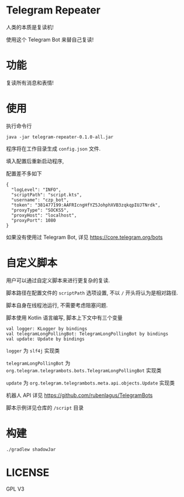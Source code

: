 # Telegram Repeater
人类的本质是复读机!

使用这个 Telegram Bot 来替自己复读!

# 功能
复读所有消息和表情!

# 使用
执行命令行

    java -jar telegram-repeater-0.1.0-all.jar

程序将在工作目录生成 `config.json` 文件.

填入配置后重新启动程序,

配置差不多如下

    {
      "logLevel": "INFO",
      "scriptPath": "script.kts",
      "username": "czp_bot",
      "token": "381477199:AAFRIcngHfYZ5JohphXVB3zqkqpIUJTNrdk",
      "proxyType": "SOCKS5",
      "proxyHost": "localhost",
      "proxyPort": 1080
    }

如果没有使用过 Telegram Bot, 详见 https://core.telegram.org/bots

# 自定义脚本
用户可以通过自定义脚本来进行更复杂的复读.

脚本路径在配置文件的 `scriptPath` 选项设置, 不以 `/` 开头将认为是相对路径.

脚本自身在线程池运行, 不需要考虑阻塞问题.

脚本使用 Kotlin 语言编写, 脚本上下文中有三个变量

    val logger: KLogger by bindings
    val telegramLongPollingBot: TelegramLongPollingBot by bindings
    val update: Update by bindings

`logger` 为 `slf4j` 实现类

`telegramLongPollingBot` 为 `org.telegram.telegrambots.bots.TelegramLongPollingBot` 实现类

`update` 为 `org.telegram.telegrambots.meta.api.objects.Update` 实现类

机器人 API 详见 https://github.com/rubenlagus/TelegramBots

脚本示例详见仓库的 `/script` 目录

# 构建

    ./gradlew shadowJar

# LICENSE
GPL V3
